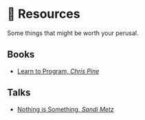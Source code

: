 # :orange_book: Resources

Some things that might be worth your perusal.

## Books

- [Learn to Program, _Chris Pine_][Learn]

## Talks

- [Nothing is Something, _Sandi Metz_][Nothing]

[Nothing]: https://www.youtube.com/watch?v=9lv2lBq6x4A
[Learn]: https://pine.fm/LearnToProgram/
